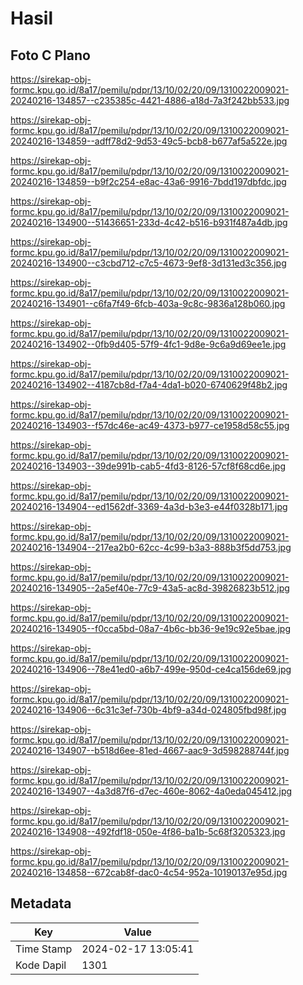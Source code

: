 # Hasil

## Foto C Plano

https://sirekap-obj-formc.kpu.go.id/8a17/pemilu/pdpr/13/10/02/20/09/1310022009021-20240216-134857--c235385c-4421-4886-a18d-7a3f242bb533.jpg

https://sirekap-obj-formc.kpu.go.id/8a17/pemilu/pdpr/13/10/02/20/09/1310022009021-20240216-134859--adff78d2-9d53-49c5-bcb8-b677af5a522e.jpg

https://sirekap-obj-formc.kpu.go.id/8a17/pemilu/pdpr/13/10/02/20/09/1310022009021-20240216-134859--b9f2c254-e8ac-43a6-9916-7bdd197dbfdc.jpg

https://sirekap-obj-formc.kpu.go.id/8a17/pemilu/pdpr/13/10/02/20/09/1310022009021-20240216-134900--51436651-233d-4c42-b516-b931f487a4db.jpg

https://sirekap-obj-formc.kpu.go.id/8a17/pemilu/pdpr/13/10/02/20/09/1310022009021-20240216-134900--c3cbd712-c7c5-4673-9ef8-3d131ed3c356.jpg

https://sirekap-obj-formc.kpu.go.id/8a17/pemilu/pdpr/13/10/02/20/09/1310022009021-20240216-134901--c6fa7f49-6fcb-403a-9c8c-9836a128b060.jpg

https://sirekap-obj-formc.kpu.go.id/8a17/pemilu/pdpr/13/10/02/20/09/1310022009021-20240216-134902--0fb9d405-57f9-4fc1-9d8e-9c6a9d69ee1e.jpg

https://sirekap-obj-formc.kpu.go.id/8a17/pemilu/pdpr/13/10/02/20/09/1310022009021-20240216-134902--4187cb8d-f7a4-4da1-b020-6740629f48b2.jpg

https://sirekap-obj-formc.kpu.go.id/8a17/pemilu/pdpr/13/10/02/20/09/1310022009021-20240216-134903--f57dc46e-ac49-4373-b977-ce1958d58c55.jpg

https://sirekap-obj-formc.kpu.go.id/8a17/pemilu/pdpr/13/10/02/20/09/1310022009021-20240216-134903--39de991b-cab5-4fd3-8126-57cf8f68cd6e.jpg

https://sirekap-obj-formc.kpu.go.id/8a17/pemilu/pdpr/13/10/02/20/09/1310022009021-20240216-134904--ed1562df-3369-4a3d-b3e3-e44f0328b171.jpg

https://sirekap-obj-formc.kpu.go.id/8a17/pemilu/pdpr/13/10/02/20/09/1310022009021-20240216-134904--217ea2b0-62cc-4c99-b3a3-888b3f5dd753.jpg

https://sirekap-obj-formc.kpu.go.id/8a17/pemilu/pdpr/13/10/02/20/09/1310022009021-20240216-134905--2a5ef40e-77c9-43a5-ac8d-39826823b512.jpg

https://sirekap-obj-formc.kpu.go.id/8a17/pemilu/pdpr/13/10/02/20/09/1310022009021-20240216-134905--f0cca5bd-08a7-4b6c-bb36-9e19c92e5bae.jpg

https://sirekap-obj-formc.kpu.go.id/8a17/pemilu/pdpr/13/10/02/20/09/1310022009021-20240216-134906--78e41ed0-a6b7-499e-950d-ce4ca156de69.jpg

https://sirekap-obj-formc.kpu.go.id/8a17/pemilu/pdpr/13/10/02/20/09/1310022009021-20240216-134906--6c31c3ef-730b-4bf9-a34d-024805fbd98f.jpg

https://sirekap-obj-formc.kpu.go.id/8a17/pemilu/pdpr/13/10/02/20/09/1310022009021-20240216-134907--b518d6ee-81ed-4667-aac9-3d598288744f.jpg

https://sirekap-obj-formc.kpu.go.id/8a17/pemilu/pdpr/13/10/02/20/09/1310022009021-20240216-134907--4a3d87f6-d7ec-460e-8062-4a0eda045412.jpg

https://sirekap-obj-formc.kpu.go.id/8a17/pemilu/pdpr/13/10/02/20/09/1310022009021-20240216-134908--492fdf18-050e-4f86-ba1b-5c68f3205323.jpg

https://sirekap-obj-formc.kpu.go.id/8a17/pemilu/pdpr/13/10/02/20/09/1310022009021-20240216-134858--672cab8f-dac0-4c54-952a-10190137e95d.jpg


## Metadata

| Key        | Value               |
| ---------- | ------------------- |
| Time Stamp | 2024-02-17 13:05:41 |
| Kode Dapil | 1301                |



